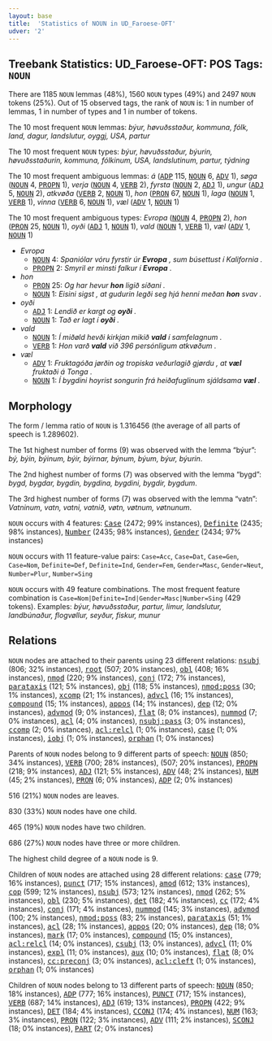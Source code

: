 ```yaml
---
layout: base
title:  'Statistics of NOUN in UD_Faroese-OFT'
udver: '2'
---
```


## Treebank Statistics: UD_Faroese-OFT: POS Tags: `NOUN`

There are 1185 `NOUN` lemmas (48%), 1560 `NOUN` types (49%) and 2497 `NOUN` tokens (25%).
Out of 15 observed tags, the rank of `NOUN` is: 1 in number of lemmas, 1 in number of types and 1 in number of tokens.

The 10 most frequent `NOUN` lemmas: <em>býur, høvuðsstaður, kommuna, fólk, land, dagur, landslutur, oyggj, USA, partur</em>

The 10 most frequent `NOUN` types:  <em>býur, høvuðsstaður, býurin, høvuðsstaðurin, kommuna, fólkinum, USA, landslutinum, partur, týdning</em>

The 10 most frequent ambiguous lemmas: <em>á</em> (<tt><a href="fo_oft-pos-ADP.html">ADP</a></tt> 115, <tt><a href="fo_oft-pos-NOUN.html">NOUN</a></tt> 6, <tt><a href="fo_oft-pos-ADV.html">ADV</a></tt> 1), <em>søga</em> (<tt><a href="fo_oft-pos-NOUN.html">NOUN</a></tt> 4, <tt><a href="fo_oft-pos-PROPN.html">PROPN</a></tt> 1), <em>verja</em> (<tt><a href="fo_oft-pos-NOUN.html">NOUN</a></tt> 4, <tt><a href="fo_oft-pos-VERB.html">VERB</a></tt> 2), <em>fyrsta</em> (<tt><a href="fo_oft-pos-NOUN.html">NOUN</a></tt> 2, <tt><a href="fo_oft-pos-ADJ.html">ADJ</a></tt> 1), <em>ungur</em> (<tt><a href="fo_oft-pos-ADJ.html">ADJ</a></tt> 5, <tt><a href="fo_oft-pos-NOUN.html">NOUN</a></tt> 2), <em>atkvøða</em> (<tt><a href="fo_oft-pos-VERB.html">VERB</a></tt> 2, <tt><a href="fo_oft-pos-NOUN.html">NOUN</a></tt> 1), <em>hon</em> (<tt><a href="fo_oft-pos-PRON.html">PRON</a></tt> 67, <tt><a href="fo_oft-pos-NOUN.html">NOUN</a></tt> 1), <em>laga</em> (<tt><a href="fo_oft-pos-NOUN.html">NOUN</a></tt> 1, <tt><a href="fo_oft-pos-VERB.html">VERB</a></tt> 1), <em>vinna</em> (<tt><a href="fo_oft-pos-VERB.html">VERB</a></tt> 6, <tt><a href="fo_oft-pos-NOUN.html">NOUN</a></tt> 1), <em>væl</em> (<tt><a href="fo_oft-pos-ADV.html">ADV</a></tt> 1, <tt><a href="fo_oft-pos-NOUN.html">NOUN</a></tt> 1)

The 10 most frequent ambiguous types:  <em>Evropa</em> (<tt><a href="fo_oft-pos-NOUN.html">NOUN</a></tt> 4, <tt><a href="fo_oft-pos-PROPN.html">PROPN</a></tt> 2), <em>hon</em> (<tt><a href="fo_oft-pos-PRON.html">PRON</a></tt> 25, <tt><a href="fo_oft-pos-NOUN.html">NOUN</a></tt> 1), <em>oyði</em> (<tt><a href="fo_oft-pos-ADJ.html">ADJ</a></tt> 1, <tt><a href="fo_oft-pos-NOUN.html">NOUN</a></tt> 1), <em>vald</em> (<tt><a href="fo_oft-pos-NOUN.html">NOUN</a></tt> 1, <tt><a href="fo_oft-pos-VERB.html">VERB</a></tt> 1), <em>væl</em> (<tt><a href="fo_oft-pos-ADV.html">ADV</a></tt> 1, <tt><a href="fo_oft-pos-NOUN.html">NOUN</a></tt> 1)


* <em>Evropa</em>
  * <tt><a href="fo_oft-pos-NOUN.html">NOUN</a></tt> 4: <em>Spaniólar vóru fyrstir úr <b>Evropa</b> , sum búsettust í Kalifornia .</em>
  * <tt><a href="fo_oft-pos-PROPN.html">PROPN</a></tt> 2: <em>Smyril er minsti falkur í <b>Evropa</b> .</em>
* <em>hon</em>
  * <tt><a href="fo_oft-pos-PRON.html">PRON</a></tt> 25: <em>Og har hevur <b>hon</b> ligið síðani .</em>
  * <tt><a href="fo_oft-pos-NOUN.html">NOUN</a></tt> 1: <em>Eisini sigst , at gudurin legði seg hjá henni meðan <b>hon</b> svav .</em>
* <em>oyði</em>
  * <tt><a href="fo_oft-pos-ADJ.html">ADJ</a></tt> 1: <em>Lendið er kargt og <b>oyði</b> .</em>
  * <tt><a href="fo_oft-pos-NOUN.html">NOUN</a></tt> 1: <em>Tað er lagt í <b>oyði</b> .</em>
* <em>vald</em>
  * <tt><a href="fo_oft-pos-NOUN.html">NOUN</a></tt> 1: <em>Í miðøld hevði kirkjan mikið <b>vald</b> í samfelagnum .</em>
  * <tt><a href="fo_oft-pos-VERB.html">VERB</a></tt> 1: <em>Hon varð <b>vald</b> við 396 persónligum atkvøðum .</em>
* <em>væl</em>
  * <tt><a href="fo_oft-pos-ADV.html">ADV</a></tt> 1: <em>Fruktagóða jørðin og tropiska veðurlagið gjørdu , at <b>væl</b> fruktaði á Tonga .</em>
  * <tt><a href="fo_oft-pos-NOUN.html">NOUN</a></tt> 1: <em>Í bygdini hoyrist songurin frá heiðafuglinum sjáldsama <b>væl</b> .</em>

## Morphology

The form / lemma ratio of `NOUN` is 1.316456 (the average of all parts of speech is 1.289602).

The 1st highest number of forms (9) was observed with the lemma “býur”: <em>bý, býin, býinum, býir, býirnar, býnum, býum, býur, býurin</em>.

The 2nd highest number of forms (7) was observed with the lemma “bygd”: <em>bygd, bygdar, bygdin, bygdina, bygdini, bygdir, bygdum</em>.

The 3rd highest number of forms (7) was observed with the lemma “vatn”: <em>Vatninum, vatn, vatni, vatnið, vøtn, vøtnum, vøtnunum</em>.

`NOUN` occurs with 4 features: <tt><a href="fo_oft-feat-Case.html">Case</a></tt> (2472; 99% instances), <tt><a href="fo_oft-feat-Definite.html">Definite</a></tt> (2435; 98% instances), <tt><a href="fo_oft-feat-Number.html">Number</a></tt> (2435; 98% instances), <tt><a href="fo_oft-feat-Gender.html">Gender</a></tt> (2434; 97% instances)

`NOUN` occurs with 11 feature-value pairs: `Case=Acc`, `Case=Dat`, `Case=Gen`, `Case=Nom`, `Definite=Def`, `Definite=Ind`, `Gender=Fem`, `Gender=Masc`, `Gender=Neut`, `Number=Plur`, `Number=Sing`

`NOUN` occurs with 49 feature combinations.
The most frequent feature combination is `Case=Nom|Definite=Ind|Gender=Masc|Number=Sing` (429 tokens).
Examples: <em>býur, høvuðsstaður, partur, limur, landslutur, landbúnaður, flogvøllur, seyður, fiskur, munur</em>


## Relations

`NOUN` nodes are attached to their parents using 23 different relations: <tt><a href="fo_oft-dep-nsubj.html">nsubj</a></tt> (806; 32% instances), <tt><a href="fo_oft-dep-root.html">root</a></tt> (507; 20% instances), <tt><a href="fo_oft-dep-obl.html">obl</a></tt> (408; 16% instances), <tt><a href="fo_oft-dep-nmod.html">nmod</a></tt> (220; 9% instances), <tt><a href="fo_oft-dep-conj.html">conj</a></tt> (172; 7% instances), <tt><a href="fo_oft-dep-parataxis.html">parataxis</a></tt> (121; 5% instances), <tt><a href="fo_oft-dep-obj.html">obj</a></tt> (118; 5% instances), <tt><a href="fo_oft-dep-nmod-poss.html">nmod:poss</a></tt> (30; 1% instances), <tt><a href="fo_oft-dep-xcomp.html">xcomp</a></tt> (21; 1% instances), <tt><a href="fo_oft-dep-advcl.html">advcl</a></tt> (16; 1% instances), <tt><a href="fo_oft-dep-compound.html">compound</a></tt> (15; 1% instances), <tt><a href="fo_oft-dep-appos.html">appos</a></tt> (14; 1% instances), <tt><a href="fo_oft-dep-dep.html">dep</a></tt> (12; 0% instances), <tt><a href="fo_oft-dep-advmod.html">advmod</a></tt> (9; 0% instances), <tt><a href="fo_oft-dep-flat.html">flat</a></tt> (8; 0% instances), <tt><a href="fo_oft-dep-nummod.html">nummod</a></tt> (7; 0% instances), <tt><a href="fo_oft-dep-acl.html">acl</a></tt> (4; 0% instances), <tt><a href="fo_oft-dep-nsubj-pass.html">nsubj:pass</a></tt> (3; 0% instances), <tt><a href="fo_oft-dep-ccomp.html">ccomp</a></tt> (2; 0% instances), <tt><a href="fo_oft-dep-acl-relcl.html">acl:relcl</a></tt> (1; 0% instances), <tt><a href="fo_oft-dep-case.html">case</a></tt> (1; 0% instances), <tt><a href="fo_oft-dep-iobj.html">iobj</a></tt> (1; 0% instances), <tt><a href="fo_oft-dep-orphan.html">orphan</a></tt> (1; 0% instances)

Parents of `NOUN` nodes belong to 9 different parts of speech: <tt><a href="fo_oft-pos-NOUN.html">NOUN</a></tt> (850; 34% instances), <tt><a href="fo_oft-pos-VERB.html">VERB</a></tt> (700; 28% instances),  (507; 20% instances), <tt><a href="fo_oft-pos-PROPN.html">PROPN</a></tt> (218; 9% instances), <tt><a href="fo_oft-pos-ADJ.html">ADJ</a></tt> (121; 5% instances), <tt><a href="fo_oft-pos-ADV.html">ADV</a></tt> (48; 2% instances), <tt><a href="fo_oft-pos-NUM.html">NUM</a></tt> (45; 2% instances), <tt><a href="fo_oft-pos-PRON.html">PRON</a></tt> (6; 0% instances), <tt><a href="fo_oft-pos-ADP.html">ADP</a></tt> (2; 0% instances)

516 (21%) `NOUN` nodes are leaves.

830 (33%) `NOUN` nodes have one child.

465 (19%) `NOUN` nodes have two children.

686 (27%) `NOUN` nodes have three or more children.

The highest child degree of a `NOUN` node is 9.

Children of `NOUN` nodes are attached using 28 different relations: <tt><a href="fo_oft-dep-case.html">case</a></tt> (779; 16% instances), <tt><a href="fo_oft-dep-punct.html">punct</a></tt> (717; 15% instances), <tt><a href="fo_oft-dep-amod.html">amod</a></tt> (612; 13% instances), <tt><a href="fo_oft-dep-cop.html">cop</a></tt> (599; 12% instances), <tt><a href="fo_oft-dep-nsubj.html">nsubj</a></tt> (573; 12% instances), <tt><a href="fo_oft-dep-nmod.html">nmod</a></tt> (262; 5% instances), <tt><a href="fo_oft-dep-obl.html">obl</a></tt> (230; 5% instances), <tt><a href="fo_oft-dep-det.html">det</a></tt> (182; 4% instances), <tt><a href="fo_oft-dep-cc.html">cc</a></tt> (172; 4% instances), <tt><a href="fo_oft-dep-conj.html">conj</a></tt> (171; 4% instances), <tt><a href="fo_oft-dep-nummod.html">nummod</a></tt> (145; 3% instances), <tt><a href="fo_oft-dep-advmod.html">advmod</a></tt> (100; 2% instances), <tt><a href="fo_oft-dep-nmod-poss.html">nmod:poss</a></tt> (83; 2% instances), <tt><a href="fo_oft-dep-parataxis.html">parataxis</a></tt> (51; 1% instances), <tt><a href="fo_oft-dep-acl.html">acl</a></tt> (28; 1% instances), <tt><a href="fo_oft-dep-appos.html">appos</a></tt> (20; 0% instances), <tt><a href="fo_oft-dep-dep.html">dep</a></tt> (18; 0% instances), <tt><a href="fo_oft-dep-mark.html">mark</a></tt> (17; 0% instances), <tt><a href="fo_oft-dep-compound.html">compound</a></tt> (15; 0% instances), <tt><a href="fo_oft-dep-acl-relcl.html">acl:relcl</a></tt> (14; 0% instances), <tt><a href="fo_oft-dep-csubj.html">csubj</a></tt> (13; 0% instances), <tt><a href="fo_oft-dep-advcl.html">advcl</a></tt> (11; 0% instances), <tt><a href="fo_oft-dep-expl.html">expl</a></tt> (11; 0% instances), <tt><a href="fo_oft-dep-aux.html">aux</a></tt> (10; 0% instances), <tt><a href="fo_oft-dep-flat.html">flat</a></tt> (8; 0% instances), <tt><a href="fo_oft-dep-cc-preconj.html">cc:preconj</a></tt> (3; 0% instances), <tt><a href="fo_oft-dep-acl-cleft.html">acl:cleft</a></tt> (1; 0% instances), <tt><a href="fo_oft-dep-orphan.html">orphan</a></tt> (1; 0% instances)

Children of `NOUN` nodes belong to 13 different parts of speech: <tt><a href="fo_oft-pos-NOUN.html">NOUN</a></tt> (850; 18% instances), <tt><a href="fo_oft-pos-ADP.html">ADP</a></tt> (777; 16% instances), <tt><a href="fo_oft-pos-PUNCT.html">PUNCT</a></tt> (717; 15% instances), <tt><a href="fo_oft-pos-VERB.html">VERB</a></tt> (687; 14% instances), <tt><a href="fo_oft-pos-ADJ.html">ADJ</a></tt> (619; 13% instances), <tt><a href="fo_oft-pos-PROPN.html">PROPN</a></tt> (422; 9% instances), <tt><a href="fo_oft-pos-DET.html">DET</a></tt> (184; 4% instances), <tt><a href="fo_oft-pos-CCONJ.html">CCONJ</a></tt> (174; 4% instances), <tt><a href="fo_oft-pos-NUM.html">NUM</a></tt> (163; 3% instances), <tt><a href="fo_oft-pos-PRON.html">PRON</a></tt> (122; 3% instances), <tt><a href="fo_oft-pos-ADV.html">ADV</a></tt> (111; 2% instances), <tt><a href="fo_oft-pos-SCONJ.html">SCONJ</a></tt> (18; 0% instances), <tt><a href="fo_oft-pos-PART.html">PART</a></tt> (2; 0% instances)


